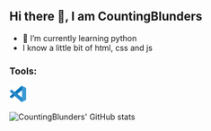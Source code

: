 ## Hi there 👋, I am CountingBlunders

- 🌱 I’m currently learning python
- I know a little bit of html, css and js

### Tools:

<code><img height="30" src="https://raw.githubusercontent.com/devicons/devicon/master/icons/vscode/vscode-original.svg"></code>

![CountingBlunders' GitHub stats](https://github-readme-stats.vercel.app/api?username=countingblunders&hide=contribs,prs&theme=onedark)


<!--
Here are some ideas to get you started:

- 🔭 I’m currently working on ...

- 👯 I’m looking to collaborate on ...
- 🤔 I’m looking for help with ...
- 💬 Ask me about ...
- 📫 How to reach me: ...

-->
